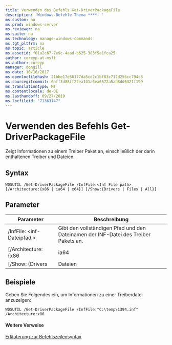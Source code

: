 ```yaml
---
title: Verwenden des Befehls Get-DriverPackageFile
description: 'Windows-Befehle Thema ****- '
ms.custom: na
ms.prod: windows-server
ms.reviewer: na
ms.suite: na
ms.technology: manage-windows-commands
ms.tgt_pltfrm: na
ms.topic: article
ms.assetid: f01a2c67-7e9c-4aad-b625-383f5a1fca25
author: coreyp-at-msft
ms.author: coreyp
manager: dongill
ms.date: 10/16/2017
ms.openlocfilehash: 21bbe17e56177da5cd2c1bf83c712d256cc794c8
ms.sourcegitcommit: 6aff3d88ff22ea141a6ea6572a5ad8dd6321f199
ms.translationtype: MT
ms.contentlocale: de-DE
ms.lasthandoff: 09/27/2019
ms.locfileid: "71363147"
---
```

# <a name="using-the-get-driverpackagefile-command"></a>Verwenden des Befehls Get-DriverPackageFile



Zeigt Informationen zu einem Treiber Paket an, einschließlich der darin enthaltenen Treiber und Dateien.

## <a name="syntax"></a>Syntax

```
WDSUTIL /Get-DriverPackageFile /InfFile:<Inf File path> [/Architecture:{x86 | ia64 | x64}] [/Show:{Drivers | Files | All}]
```

## <a name="parameters"></a>Parameter

|         Parameter         |                              Beschreibung                               |
|---------------------------|------------------------------------------------------------------------|
| /InfFile: \<inf-Dateipfad > | Gibt den vollständigen Pfad und den Dateinamen der INF-Datei des Treiber Pakets an. |
|    [/Architecture: {x86    |                                  ia64                                  |
|     [/Show: {Drivers      |                                 Dateien                                  |

## <a name="BKMK_examples"></a>Beispiele

Geben Sie Folgendes ein, um Informationen zu einer Treiberdatei anzuzeigen:
```
WDSUTIL /Get-DriverPackageFile /InfFile:"C:\temp\1394.inf" /Architecture:x86
```

#### <a name="additional-references"></a>Weitere Verweise

[Erläuterung zur Befehlszeilensyntax](command-line-syntax-key.md)